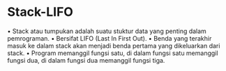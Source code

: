 # Stack-LIFO
• Stack atau tumpukan adalah suatu stuktur data yang penting dalam pemrograman.
• Bersifat LIFO (Last In First Out).
• Benda yang terakhir masuk ke dalam stack akan menjadi benda pertama yang dikeluarkan dari stack.
• Program memanggil fungsi satu, di dalam fungsi satu memanggil fungsi dua, di dalam fungsi dua memanggil fungsi tiga.
